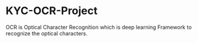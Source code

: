 # KYC-OCR-Project


OCR is Optical Character Recognition which is deep learning Framework to recognize the optical characters.

